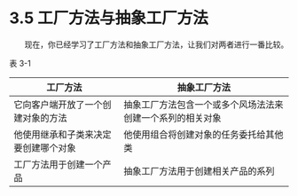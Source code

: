 3.5 工厂方法与抽象工厂方法
===

&nbsp;&nbsp;&nbsp;&nbsp;&nbsp;&nbsp;&nbsp;现在，你已经学习了工厂方法和抽象工厂方法，让我们对两者进行一番比较。

表 3-1 

工厂方法 | 抽象工厂方法
--------|----------
它向客户端开放了一个创建对象的方法|抽象工厂方法包含一个或多个风场法法来创建一个系列的相关对象
他使用继承和子类来决定要创建哪个对象|他使用组合将创建对象的任务委托给其他类
工厂方法用于创建一个产品|抽象工厂方法用于创建相关产品的系列
